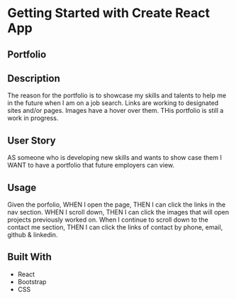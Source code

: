 # Getting Started with Create React App
## Portfolio

## Description

The reason for the portfolio is to showcase my skills and talents to help me in the future when I am on a job search.
Links are working to designated sites and/or pages. Images have a hover over them. THis portfolio is still a work in progress. 

## User Story
AS someone who is developing new skills and wants to show case them I WANT to have a portfolio that future employers can view.

## Usage 

Given the porfolio, WHEN I open the page, THEN I can click the links in the nav section. WHEN I scroll down, THEN I can click the images that will open projects previously worked on. When I continue to scroll down to the contact me section, THEN I can click the links of contact by phone, email, github & linkedin.

## Built With

* React
* Bootstrap
* CSS
